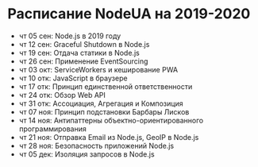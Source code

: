 # Расписание NodeUA на 2019-2020

- чт 05 сен: Node.js в 2019 году
- чт 12 сен: Graceful Shutdown в Node.js
- чт 19 сен: Отдача статики в Node.js
- чт 26 сен: Применение EventSourcing
- чт 03 окт: ServiceWorkers и кеширование PWA
- чт 10 отк: JavaScript в браузере
- чт 17 отк: Принцип единственной ответственности
- чт 24 отк: Обзор Web API
- чт 31 отк: Ассоциация, Агрегация и Композиция
- чт 07 ноя: Принцип подстановки Барбары Лисков
- чт 14 ноя: Антипаттерны объектно-ориентированного программирования
- чт 21 ноя: Отправка Email из Node.js, GeoIP в Node.js
- чт 28 ноя: Безопасность приложений Node.js
- чт 05 дек: Изоляция запросов в Node.js
